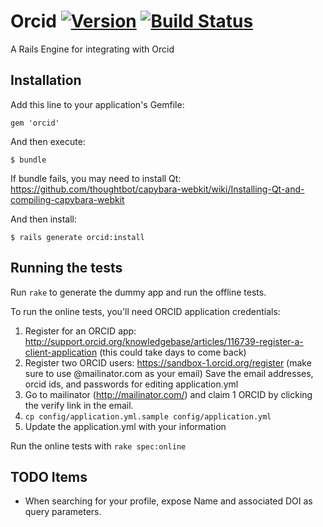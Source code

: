 # Orcid [![Version](https://badge.fury.io/rb/orcid.png)](http://badge.fury.io/rb/orcid) [![Build Status](https://travis-ci.org/jeremyf/orcid.png?branch=master)](https://travis-ci.org/jeremyf/orcid)


A Rails Engine for integrating with Orcid

## Installation

Add this line to your application's Gemfile:

    gem 'orcid'

And then execute:

    $ bundle

If bundle fails, you may need to install Qt: https://github.com/thoughtbot/capybara-webkit/wiki/Installing-Qt-and-compiling-capybara-webkit

And then install:

    $ rails generate orcid:install

## Running the tests

Run `rake` to generate the dummy app and run the offline tests.

To run the online tests, you'll need ORCID application credentials:

1. Register for an ORCID app:  http://support.orcid.org/knowledgebase/articles/116739-register-a-client-application
 (this could take days to come back)
1. Register two ORCID users: https://sandbox-1.orcid.org/register (make sure to use <blah>@mailinator.com as your email)
Save the email addresses, orcid ids, and passwords for editing application.yml
1. Go to mailinator (http://mailinator.com/) and claim 1 ORCID by clicking the verify link in the email.
1. `cp config/application.yml.sample config/application.yml`
1. Update the application.yml with your information

Run the online tests with `rake spec:online`

## TODO Items

* When searching for your profile, expose Name and associated DOI as query parameters.
